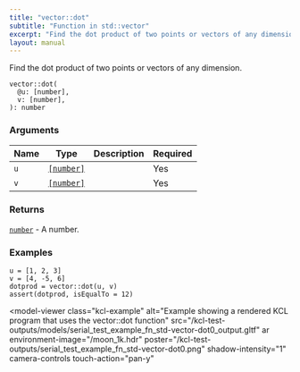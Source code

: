 ```yaml
---
title: "vector::dot"
subtitle: "Function in std::vector"
excerpt: "Find the dot product of two points or vectors of any dimension."
layout: manual
---
```


Find the dot product of two points or vectors of any dimension.

```kcl
vector::dot(
  @u: [number],
  v: [number],
): number
```



### Arguments

| Name | Type | Description | Required |
|----------|------|-------------|----------|
| `u` | [`[number]`](/docs/kcl-std/types/std-types-number) |  | Yes |
| `v` | [`[number]`](/docs/kcl-std/types/std-types-number) |  | Yes |

### Returns

[`number`](/docs/kcl-std/types/std-types-number) - A number.


### Examples

```kcl
u = [1, 2, 3]
v = [4, -5, 6]
dotprod = vector::dot(u, v)
assert(dotprod, isEqualTo = 12)

```


<model-viewer
  class="kcl-example"
  alt="Example showing a rendered KCL program that uses the vector::dot function"
  src="/kcl-test-outputs/models/serial_test_example_fn_std-vector-dot0_output.gltf"
  ar
  environment-image="/moon_1k.hdr"
  poster="/kcl-test-outputs/serial_test_example_fn_std-vector-dot0.png"
  shadow-intensity="1"
  camera-controls
  touch-action="pan-y"
>
</model-viewer>



